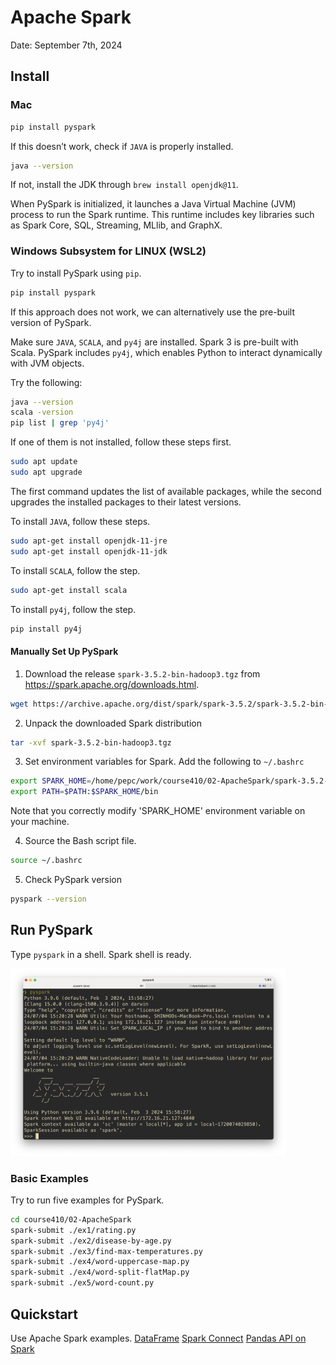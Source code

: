 # Apache Spark

Date: September 7th, 2024

<!-- Create a virtual environment. `python -m venv .venv`

Activate the virtual environment. `source .venv/bin/activate`

Deactivate the virtual environment. `deactivate` -->

## Install 

### Mac

```bash
pip install pyspark
```

If this doesn’t work, check if `JAVA` is properly installed.
```bash 
java --version
```
If not, install the JDK through `brew install openjdk@11`.

When PySpark is initialized, it launches a Java Virtual Machine (JVM) process to run the Spark runtime. This runtime includes key libraries such as Spark Core, SQL, Streaming, MLlib, and GraphX.


### Windows Subsystem for LINUX (WSL2)

Try to install PySpark using `pip`.
```bash
pip install pyspark
```

If this approach does not work, we can alternatively use the pre-built version of PySpark.


Make sure `JAVA`, `SCALA`, and `py4j` are installed. 
Spark 3 is pre-built with Scala. 
PySpark includes `py4j`, which enables Python to interact dynamically with JVM objects.

Try the following:
```bash
java --version 
scala -version
pip list | grep 'py4j'
```

If one of them is not installed, follow these steps first. 
```bash
sudo apt update
sudo apt upgrade
```
The first command updates the list of available packages, 
while the second upgrades the installed packages to their latest versions.

To install `JAVA`, follow these steps.
```bash
sudo apt-get install openjdk-11-jre
sudo apt-get install openjdk-11-jdk
```

To install `SCALA`, follow the step.
```bash
sudo apt-get install scala
```

To install `py4j`, follow the step.
```bash
pip install py4j
```


#### Manually Set Up PySpark

1. Download the release `spark-3.5.2-bin-hadoop3.tgz` from https://spark.apache.org/downloads.html.

<!-- ```bash
curl https://archive.apache.org/dist/spark/spark-3.5.2/spark-3.5.2-bin-hadoop3.tgz --output spark-3.5.2.tgz
``` -->
```bash
wget https://archive.apache.org/dist/spark/spark-3.5.2/spark-3.5.2-bin-hadoop3.tgz
```

2. Unpack the downloaded Spark distribution
```bash
tar -xvf spark-3.5.2-bin-hadoop3.tgz
```

3. Set environment variables for Spark.
Add the following to `~/.bashrc`
```bash
export SPARK_HOME=/home/pepc/work/course410/02-ApacheSpark/spark-3.5.2-bin-hadoop3
export PATH=$PATH:$SPARK_HOME/bin
```
Note that you correctly modify 'SPARK_HOME' environment variable on your machine. 

4. Source the Bash script file.
```bash
source ~/.bashrc
```

5. Check PySpark version
```bash
pyspark --version
```



## Run PySpark

Type `pyspark` in a shell. 
Spark shell is ready.

<img src="./figure/pyspark-ss.png" alt="Logo" height="300"/>


### Basic Examples 

Try to run five examples for PySpark.
```bash
cd course410/02-ApacheSpark
spark-submit ./ex1/rating.py
spark-submit ./ex2/disease-by-age.py 
spark-submit ./ex3/find-max-temperatures.py
spark-submit ./ex4/word-uppercase-map.py 
spark-submit ./ex4/word-split-flatMap.py
spark-submit ./ex5/word-count.py
```

## Quickstart 

Use Apache Spark examples.
[DataFrame](https://spark.apache.org/docs/latest/api/python/getting_started/quickstart_df.html)
[Spark Connect](https://spark.apache.org/docs/latest/api/python/getting_started/quickstart_connect.html)
[Pandas API on Spark](https://spark.apache.org/docs/latest/api/python/getting_started/quickstart_ps.html)


